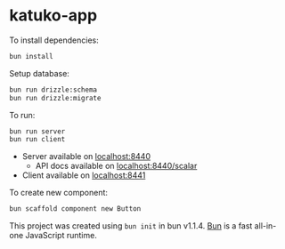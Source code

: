 # katuko-app

To install dependencies:

```bash
bun install
```

Setup database:

```bash
bun run drizzle:schema
bun run drizzle:migrate
```

To run:

```bash
bun run server
bun run client
```

* Server available on [localhost:8440](http://localhost:8440)
  * API docs available on [localhost:8440/scalar](http://localhost:8440/scalar)
* Client available on [localhost:8441](http://localhost:8441)


To create new component:

```bash
bun scaffold component new Button
```

This project was created using `bun init` in bun v1.1.4. [Bun](https://bun.sh) is a fast all-in-one JavaScript runtime.
